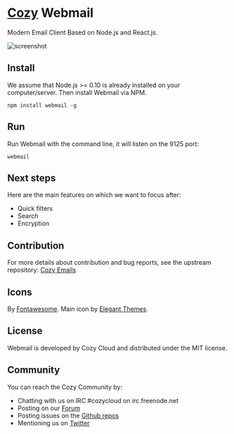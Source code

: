 # [Cozy](http://cozy.io) Webmail

Modern Email Client Based on Node.js and React.js.

![screenshot](https://raw.githubusercontent.com/cozy-labs/webmail/master/assets/screen_webmail.png)

## Install

We assume that Node.js >= 0.10 is already installed on your computer/server.
Then install Webmail via NPM.

    npm install webmail -g


## Run

Run Webmail with the command line, it will listen on the 9125 port:

    webmail

## Next steps

Here are the main features on which we want to focus after:

* Quick filters
* Search
* Encryption

## Contribution


For more details about contribution and bug reports, see the upstream repository:
[Cozy Emails](https://github.com/cozy/cozy-emails)

## Icons

By [Fontawesome](http://fortawesome.github.io/Font-Awesome/).
Main icon by [Elegant Themes](http://www.elegantthemes.com/blog/freebie-of-the-week/beautiful-flat-icons-for-free).


## License

Webmail is developed by Cozy Cloud and distributed under the MIT license.


## Community

You can reach the Cozy Community by:

* Chatting with us on IRC #cozycloud on irc.freenode.net
* Posting on our [Forum](https://groups.google.com/forum/?fromgroups#!forum/cozy-cloud)
* Posting issues on the [Github repos](https://github.com/mycozycloud/)
* Mentioning us on [Twitter](http://twitter.com/mycozycloud)

